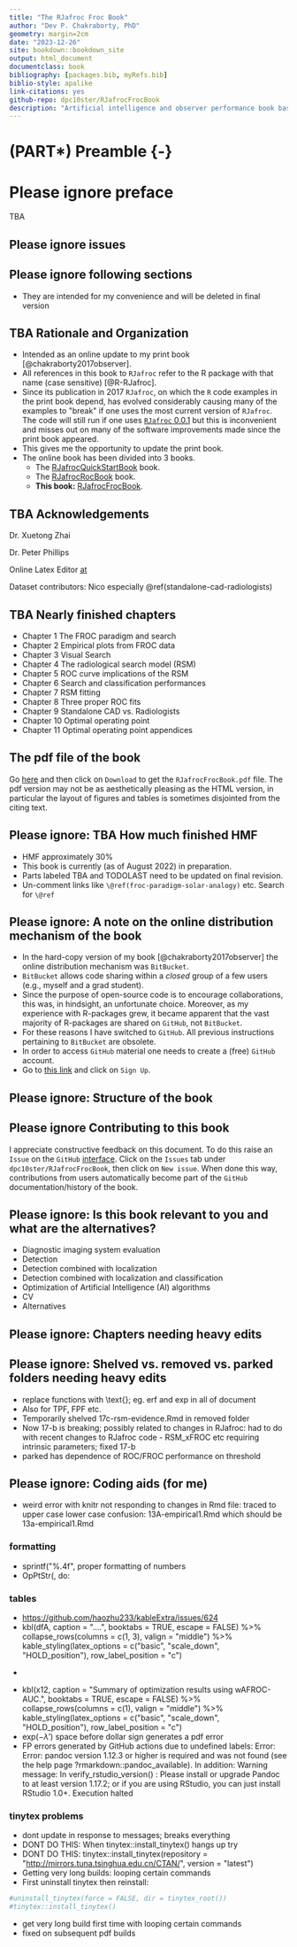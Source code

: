```yaml
--- 
title: "The RJafroc Froc Book"
author: "Dev P. Chakraborty, PhD"
geometry: margin=2cm
date: "2023-12-26"
site: bookdown::bookdown_site
output: html_document
documentclass: book
bibliography: [packages.bib, myRefs.bib]
biblio-style: apalike
link-citations: yes
github-repo: dpc10ster/RJafrocFrocBook
description: "Artificial intelligence and observer performance book based on RJafroc."
---
```






# (PART\*) Preamble {-}

# Please ignore preface

TBA

## Please ignore issues

<!-- Setting margins for pdf output currently does not work on GitHub actions  -->


## Please ignore following sections 

* They are intended for my convenience and will be deleted in final version


## TBA Rationale and Organization

* Intended as an online update to my print book [@chakraborty2017observer].
* All references in this book to `RJafroc` refer to the R package with that name (case sensitive) [@R-RJafroc]. 
* Since its publication in 2017 `RJafroc`, on which the `R` code examples in the print book depend, has evolved considerably causing many of the examples to "break" if one uses the most current version of `RJafroc`. The code will still run if one uses [`RJafroc` 0.0.1](https://cran.r-project.org/src/contrib/Archive/RJafroc/) but this is inconvenient and misses out on many of the software improvements made since the print book appeared.
* This gives me the opportunity to update the print book.
* The online book has been divided into 3 books.
    + The [RJafrocQuickStartBook](https://dpc10ster.github.io/RJafrocQuickStart/) book.
    + The [RJafrocRocBook](https://dpc10ster.github.io/RJafrocRocBook/) book.
    + **This book:** [RJafrocFrocBook](https://dpc10ster.github.io/RJafrocFrocBook/).


## TBA Acknowledgements

Dr. Xuetong Zhai

Dr. Peter Phillips

Online Latex Editor [at](https://latexeditor.lagrida.com/) 

Dataset contributors: Nico especially \@ref(standalone-cad-radiologists)

## TBA Nearly finished chapters 

* Chapter 1 The FROC paradigm and search
* Chapter 2 Empirical plots from FROC data
* Chapter 3 Visual Search
* Chapter 4 The radiological search model (RSM)
* Chapter 5 ROC curve implications of the RSM
* Chapter 6 Search and classification performances
* Chapter 7 RSM fitting
* Chapter 8 Three proper ROC fits
* Chapter 9 Standalone CAD vs. Radiologists
* Chapter 10 Optimal operating point
* Chapter 11 Optimal operating point appendices



## The pdf file of the book 

Go [here](https://github.com/dpc10ster/RJafrocFrocBook/blob/gh-pages/RJafrocFrocBook.pdf) and then click on `Download` to get the `RJafrocFrocBook.pdf` file. The pdf version may not be as aesthetically pleasing as the HTML version, in particular the layout of figures and tables is sometimes disjointed from the citing text. 




## Please ignore: TBA How much finished HMF

* HMF approximately 30%
* This book is currently (as of August 2022) in preparation. 
* Parts labeled TBA and TODOLAST need to be updated on final revision.
* Un-comment links like `\@ref(froc-paradigm-solar-analogy)` etc. Search for `\@ref`



## Please ignore: A note on the online distribution mechanism of the book 
* In the hard-copy version of my book [@chakraborty2017observer] the online distribution mechanism was `BitBucket`. 
* `BitBucket` allows code sharing within a _closed_ group of a few users (e.g., myself and a grad student). 
* Since the purpose of open-source code is to encourage collaborations, this was, in hindsight, an unfortunate choice. Moreover, as my experience with R-packages grew, it became apparent that the vast majority of R-packages are shared on `GitHub`, not `BitBucket`. 
* For these reasons I have switched to `GitHub`. All previous instructions pertaining to `BitBucket` are obsolete.
* In order to access `GitHub` material one needs to create a (free) `GitHub` account. 
* Go to [this link](https://github.com) and click on `Sign Up`.


## Please ignore: Structure of the book 


## Please ignore Contributing to this book 

I appreciate constructive feedback on this document. To do this raise an `Issue` on the `GitHub` [interface](https://github.com/dpc10ster/RJafrocFrocBook). Click on the `Issues` tab under `dpc10ster/RJafrocFrocBook`, then click on `New issue`. When done this way, contributions from users automatically become part of the `GitHub` documentation/history of the book.



## Please ignore: Is this book relevant to you and what are the alternatives? 

* Diagnostic imaging system evaluation
* Detection
* Detection combined with localization
* Detection combined with localization and classification
* Optimization of Artificial Intelligence (AI) algorithms
* CV
* Alternatives




## Please ignore: Chapters needing heavy edits 
## Please ignore: Shelved vs. removed vs. parked folders needing heavy edits 

* replace functions with \text{}; eg. erf and exp in all of document
* Also for TPF, FPF etc.
* Temporarily shelved 17c-rsm-evidence.Rmd in removed folder
* Now 17-b is breaking; possibly related to changes in RJafroc: had to do with recent changes to RJafroc code - RSM_xFROC etc requiring intrinsic parameters; fixed 17-b
* parked has dependence of ROC/FROC performance on threshold


## Please ignore: Coding aids (for me) 

* weird error with knitr not responding to changes in Rmd file: traced to upper case lower case confusion: 13A-empirical1.Rmd which should be 13a-empirical1.Rmd

### formatting
* sprintf("%.4f", proper formatting of numbers
* OpPtStr(, do:

### tables

* https://github.com/haozhu233/kableExtra/issues/624
* kbl(dfA, caption = "....", booktabs = TRUE, escape = FALSE) %>% collapse_rows(columns = c(1, 3), valign = "middle") %>% kable_styling(latex_options = c("basic", "scale_down", "HOLD_position"), row_label_position = "c") 
* ```{r, attr.source = ".numberLines"}
* kbl(x12, caption = "Summary of optimization results using wAFROC-AUC.", booktabs = TRUE, escape = FALSE) %>% collapse_rows(columns = c(1), valign = "middle") %>% kable_styling(latex_options = c("basic", "scale_down", "HOLD_position"), row_label_position = "c") 
* $\text{exp} \left ( -\lambda' \right )$ space before dollar sign generates a pdf error 
* FP errors generated by GitHub actions due to undefined labels:
Error: Error: pandoc version 1.12.3 or higher is required and was not found (see the help page ?rmarkdown::pandoc_available).
In addition: Warning message:
In verify_rstudio_version() :
Please install or upgrade Pandoc to at least version 1.17.2; or if you are using RStudio, you can just install RStudio 1.0+.
Execution halted

### tinytex problems

* dont update in response to messages; breaks everything
* DONT DO THIS: When tinytex::install_tinytex() hangs up try
* DONT DO THIS: tinytex::install_tinytex(repository = "http://mirrors.tuna.tsinghua.edu.cn/CTAN/", version = "latest")
* Getting very long builds: looping certain commands
* First uninstall tinytex then reinstall:

```r
#uninstall_tinytex(force = FALSE, dir = tinytex_root())
#tinytex::install_tinytex()
```
* get very long build first time with looping certain commands
* fixed on subsequent pdf builds

